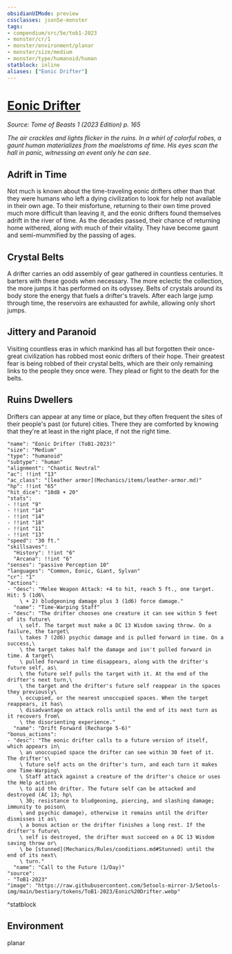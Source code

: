 ```yaml
---
obsidianUIMode: preview
cssclasses: json5e-monster
tags:
- compendium/src/5e/tob1-2023
- monster/cr/1
- monster/environment/planar
- monster/size/medium
- monster/type/humanoid/human
statblock: inline
aliases: ["Eonic Drifter"]
---
```

# [Eonic Drifter](Mechanics\bestiary\humanoid/eonic-drifter-tob1-2023.md)
*Source: Tome of Beasts 1 (2023 Edition) p. 165*  

*The air crackles and lights flicker in the ruins. In a whirl of colorful robes, a gaunt human materializes from the maelstroms of time. His eyes scan the hall in panic, witnessing an event only he can see*.

## Adrift in Time

Not much is known about the time-traveling eonic drifters other than that they were humans who left a dying civilization to look for help not available in their own age. To their misfortune, returning to their own time proved much more difficult than leaving it, and the eonic drifters found themselves adrift in the river of time. As the decades passed, their chance of returning home withered, along with much of their vitality. They have become gaunt and semi-mummified by the passing of ages.

## Crystal Belts

A drifter carries an odd assembly of gear gathered in countless centuries. It barters with these goods when necessary. The more eclectic the collection, the more jumps it has performed on its odyssey. Belts of crystals around its body store the energy that fuels a drifter's travels. After each large jump through time, the reservoirs are exhausted for awhile, allowing only short jumps.

## Jittery and Paranoid

Visiting countless eras in which mankind has all but forgotten their once-great civilization has robbed most eonic drifters of their hope. Their greatest fear is being robbed of their crystal belts, which are their only remaining links to the people they once were. They plead or fight to the death for the belts.

## Ruins Dwellers

Drifters can appear at any time or place, but they often frequent the sites of their people's past (or future) cities. There they are comforted by knowing that they're at least in the right place, if not the right time.

```statblock
"name": "Eonic Drifter (ToB1-2023)"
"size": "Medium"
"type": "humanoid"
"subtype": "human"
"alignment": "Chaotic Neutral"
"ac": !!int "13"
"ac_class": "[leather armor](Mechanics/items/leather-armor.md)"
"hp": !!int "65"
"hit_dice": "10d8 + 20"
"stats":
- !!int "9"
- !!int "14"
- !!int "14"
- !!int "18"
- !!int "11"
- !!int "13"
"speed": "30 ft."
"skillsaves":
  "History": !!int "6"
  "Arcana": !!int "6"
"senses": "passive Perception 10"
"languages": "Common, Eonic, Giant, Sylvan"
"cr": "1"
"actions":
- "desc": "Melee Weapon Attack: +4 to hit, reach 5 ft., one target. Hit: 5 (1d6\
    \ + 2) bludgeoning damage plus 3 (1d6) force damage."
  "name": "Time-Warping Staff"
- "desc": "The drifter chooses one creature it can see within 5 feet of its future\
    \ self. The target must make a DC 13 Wisdom saving throw. On a failure, the target\
    \ takes 7 (2d6) psychic damage and is pulled forward in time. On a success,\
    \ the target takes half the damage and isn't pulled forward in time. A target\
    \ pulled forward in time disappears, along with the drifter's future self, as\
    \ the future self pulls the target with it. At the end of the drifter's next turn,\
    \ the target and the drifter's future self reappear in the spaces they previously\
    \ occupied, or the nearest unoccupied spaces. When the target reappears, it has\
    \ disadvantage on attack rolls until the end of its next turn as it recovers from\
    \ the disorienting experience."
  "name": "Drift Forward (Recharge 5-6)"
"bonus_actions":
- "desc": "The eonic drifter calls to a future version of itself, which appears in\
    \ an unoccupied space the drifter can see within 30 feet of it. The drifter's\
    \ future self acts on the drifter's turn, and each turn it makes one Time-Warping\
    \ Staff attack against a creature of the drifter's choice or uses the Help action\
    \ to aid the drifter. The future self can be attacked and destroyed (AC 13; hp\
    \ 30; resistance to bludgeoning, piercing, and slashing damage; immunity to poison\
    \ and psychic damage), otherwise it remains until the drifter dismisses it as\
    \ a bonus action or the drifter finishes a long rest. If the drifter's future\
    \ self is destroyed, the drifter must succeed on a DC 13 Wisdom saving throw or\
    \ be [stunned](Mechanics/Rules/conditions.md#Stunned) until the end of its next\
    \ turn."
  "name": "Call to the Future (1/Day)"
"source":
- "ToB1-2023"
"image": "https://raw.githubusercontent.com/5etools-mirror-3/5etools-img/main/bestiary/tokens/ToB1-2023/Eonic%20Drifter.webp"
```
^statblock

## Environment

planar